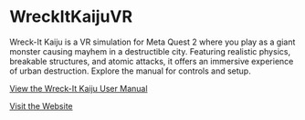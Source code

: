 # WreckItKaijuVR
Wreck-It Kaiju is a VR simulation for Meta Quest 2 where you play as a giant monster causing mayhem in a destructible city. Featuring realistic physics, breakable structures, and atomic attacks, it offers an immersive experience of urban destruction. Explore the manual for controls and setup.

[View the Wreck-It Kaiju User Manual](Wreck-It%20Kaiju%20User%20Manual.pdf)

[Visit the Website](https://wreckitkaiju.my.canva.site/)
